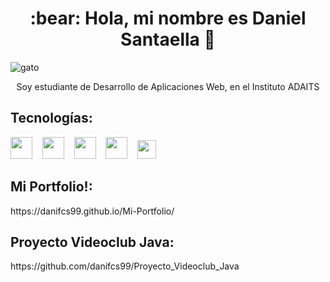 <h1 align = "center">:bear:  Hola, mi nombre es Daniel Santaella 👋</h2> 

![gato](https://media1.giphy.com/headers/GitHub/w8ZJLtJbmuph.gif)

<p align="center">
  Soy estudiante de Desarrollo de Aplicaciones Web, en el Instituto ADAITS 
 </p>

<h2>Tecnologías: </h2>
<p align= left > 
  <img src="https://cdn-icons-png.flaticon.com/512/919/919854.png" height= 35px>
  &nbsp&nbsp
  <img src="https://cdn-icons-png.flaticon.com/512/919/919836.png" height= 35px>
  &nbsp&nbsp
  <img src="https://cdn-icons-png.flaticon.com/512/919/919827.png" height= 35px>
  &nbsp&nbsp
  <img src="https://cdn-icons-png.flaticon.com/512/5968/5968242.png" height= 35px>
  &nbsp&nbsp
  <img src="https://cdn-icons-png.flaticon.com/512/733/733553.png" height= 30px>
 </p>
 
 <h2>Mi Portfolio!: </h2>
https://danifcs99.github.io/Mi-Portfolio/
 
 <h2>Proyecto Videoclub Java: </h2>
 https://github.com/danifcs99/Proyecto_Videoclub_Java
